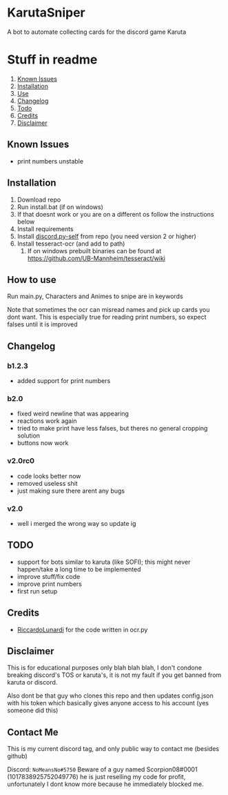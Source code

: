 # KarutaSniper
A bot to automate collecting cards for the discord game Karuta


# Stuff in readme

1. [Known Issues](#known-issues)
2. [Installation](#installation)
3. [Use](#how-use)
4. [Changelog](#changelog)
5. [Todo](#todo)
6. [Credits](#credits)
7. [Disclaimer](#disclaimer)

## Known Issues

- print numbers unstable


## Installation

1. Download repo
2. Run install.bat (if on windows)
3. If that doesnt work or you are on a different os follow the instructions below
4. Install requirements
5. Install [discord.py-self](https://github.com/dolfies/discord.py-self) from repo (you need version 2 or higher)
6. Install tesseract-ocr (and add to path)
   1. If on windows prebuilt binaries can be found at https://github.com/UB-Mannheim/tesseract/wiki

## How to use

Run main.py, Characters and Animes to snipe are in keywords


Note that sometimes the ocr can misread names and pick up cards you dont want. This is especially true for reading print numbers, so expect falses until it is improved

## Changelog

### b1.2.3

- added support for print numbers

### b2.0

- fixed weird newline that was appearing
- reactions work again
- tried to make print have less falses, but theres no general cropping solution
- buttons now work

### v2.0rc0

- code looks better now
- removed useless shit
- just making sure there arent any bugs

### v2.0
- well i merged the wrong way so update ig


## TODO

- support for bots similar to karuta (like SOFI); this might never happen/take a long time to be implemented
- improve stuff/fix code
- improve print numbers
- first run setup

## Credits

- [RiccardoLunardi](https://github.com/riccardolunardi/KarutaBotHack) for the code written in ocr.py

## Disclaimer

This is for educational purposes only blah blah blah, I don't condone breaking discord's TOS or karuta's, it is not my fault if you get banned from karuta or discord.

Also dont be that guy who clones this repo and then updates config.json with his token which basically gives anyone access to his account (yes someone did this)

## Contact Me
This is my current discord tag, and only public way to contact me (besides github)

Discord: ```NoMeansNo#5750```
Beware of a guy named Scorpion08#0001 (1017838925752049776) he is just reselling my code for profit, unfortunately I dont know more because he immediately blocked me.
